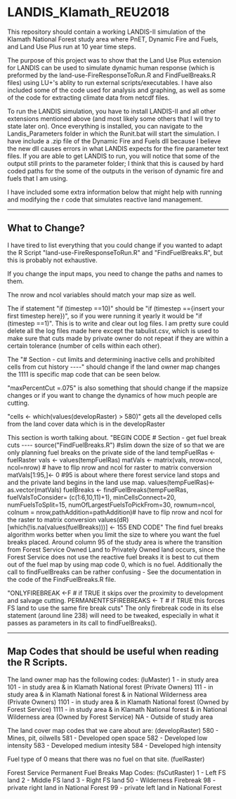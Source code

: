 # LANDIS_Klamath_REU2018
This repository should contain a working LANDIS-II simulation of the Klamath National Forest study area where PnET, Dynamic Fire and Fuels, and Land Use Plus run at 10 year time steps.

The purpose of this project was to show that the Land Use Plus extension for LANDIS can be used to simulate dynamic human response (which is preformed by the land-use-FireResponseToRun.R and FindFuelBreaks.R files) using LU+'s ablity to run external scripts/executables. I have also included some of the code used for analysis and graphing, as well as some of the code for extracting climate data from netcdf files.  

To run the LANDIS simulation, you have to install LANDIS-II and all other extensions mentioned above (and most likely some others that I will try to state later on). Once everything is installed, you can navigate to the Landis_Parameters folder in which the Runit.bat will start the simulation. I have include a .zip file of the Dynamic Fire and Fuels dll because I believe the new dll causes errors in what LANDIS expects for the fire parameter text files. If you are able to get LANDIS to run, you will notice that some of the output still prints to the parameter folder; I think that this is caused by hard coded paths for the some of the outputs in the verison of dynamic fire and fuels that I am using. 


I have included some extra information below that might help with running and modifying the r code that simulates reactive land management. 



-------------------------------------------------------------------
What to Change?
-------------------------------------------------------------------
I have tired to list everything that you could change if you wanted to adapt the R Script "land-use-FireResponseToRun.R" and "FindFuelBreaks.R", but this is probably not exhaustive. 

If you change the input maps, you need to change the paths and names to them. 


The nrow and ncol variables should match your map size as well. 


The if statement "if (timestep ==10)" should be "if (timestep =={insert your first timestep here})", so if you were running it yearly it would be "if (timestep ==1)". This is to write and clear out log files. I am pretty sure could delete all the log files made here except the tabulist.csv, which is used to make sure that cuts made by private owner do not repeat if they are within a certain tolerance (number of cells within each other). 


The "# Section - cut limits and determining inactive cells and prohibited cells from cut history ----" should change if the land owner map changes the 1111 is specific map code that can be seen below. 


"maxPercentCut =.075" is also something that should change if the mapsize changes or if you want to change the dynamics of how much people are cutting. 


"cells <- which(values(developRaster) > 580)" gets all the developed cells from the land cover data which is in the developRaster 


This section is worth talking about. 
"BEGIN CODE 
    # Section - get fuel break cuts ---- 
    source("FindFuelBreaks.R")
    #slim down the size of so that we are only planning fuel breaks on the private side of the land
    tempFuelRas <- fuelRaster
    vals <- values(tempFuelRas)
    matVals <- matrix(vals, nrow=ncol, ncol=nrow) # have to flip nrow and ncol for raster to matrix conversion 
    matVals[1:95,]<- 0 #95 is about where there forest service land stops and and the private land begins in the land use map. 
    values(tempFuelRas)<- as.vector(matVals)
    fuelBreaks <- findFuelBreaks(tempFuelRas, fuelValsToConsider= (c(1:6,10,11)+1), minCellsConnect=20, numFuelsToSplit=15, numOfLargestFuelsToPickFrom=30, rownum=ncol, colnum =  nrow,pathAddition=pathAddition)# have to flip nrow and ncol for the raster to matrix conversion
    values(dR)[which(!is.na(values(fuelBreaks)))] <- 155
END CODE"
The find fuel breaks algorithm works better when you limit the size to where you want the fuel breaks placed. Around column 95 of the study area is where the transition from Forest Service Owned Land to Privately Owned land occurs, since the Forest Service does not use the reactive fuel breaks it is best to cut them out of the fuel map by using map code 0, which is no fuel. Additionally the call to findFuelBreaks can be rather confusing - See the documentation in the code of the FindFuelBreaks.R file.  


"ONLYFIREBREAK <-F # if TRUE it skips over the proximity to development and salvage cutting. 
PERMANENTFSFIREBREAKS <- T # if TRUE this forces FS land to use the same  fire break cuts" 
The only firebreak code in its else statement (around line 238) will need to be tweaked, especially in what it passes as parameters in its call to findFuelBreaks(). 

------------------------------------------------------------------------
Map Codes that should be useful when reading the R Scripts. 
------------------------------------------------------------------------
The land owner map has the following codes:  (luMaster)
1	- in study area 	
101	- in study area & in Klamath National forest (Private Owners)
111 	- in study area & in Klamath National forest & in National Wilderness area (Private Owners) 
1101	- in study area & in Klamath National forest (Owned by Forest Service) 
1111	- in study area & in Klamath National forest & in National Wilderness area (Owned by Forest Service) 
NA 	- Outside of study area


The land cover map codes that we care about are:  (developRaster) 
580 	- Mines, pit, oilwells
581	- Developed open space
582	- Developed low intensity 
583	- Developed medium intesity 
584	- Developed high intensity


Fuel type of 0 means that there was no fuel on that site.  (fuelRaster)


Forest Service Permanent Fuel Breaks Map Codes:  (fsCutRaster) 
1 	- Left FS land 
2 	- Middle FS land
3 	- Right FS land 
50 	- Wilderness Firebreak 
98 	- private right land in National Forest
99	- private left land in National Forest 
